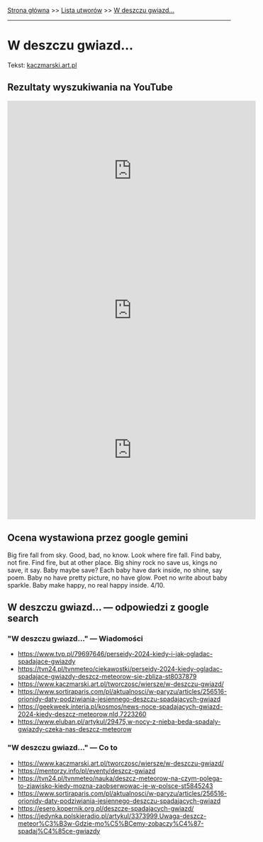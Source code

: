 [Strona główna](../index.md) >> [Lista utworów](../list.md) >> [W deszczu gwiazd…](619.md)

---

# W deszczu gwiazd…

Tekst: [kaczmarski.art.pl](https://www.kaczmarski.art.pl/tworczosc/wiersze/w-deszczu-gwiazd/)

## Rezultaty wyszukiwania na YouTube

<iframe width="560" height="315" src="https://www.youtube.com/embed/_HBfqnoWhhQ?si=IdontcarewhotheIRSsendsImnotpayingtaxes" title="YouTube video player" frameborder="0" allow="accelerometer; autoplay; clipboard-write; encrypted-media; gyroscope; picture-in-picture; web-share" referrerpolicy="strict-origin-when-cross-origin" allowfullscreen></iframe>

<iframe width="560" height="315" src="https://www.youtube.com/embed/f86URqQ7Dhs?si=IdontcarewhotheIRSsendsImnotpayingtaxes" title="YouTube video player" frameborder="0" allow="accelerometer; autoplay; clipboard-write; encrypted-media; gyroscope; picture-in-picture; web-share" referrerpolicy="strict-origin-when-cross-origin" allowfullscreen></iframe>

<iframe width="560" height="315" src="https://www.youtube.com/embed/bJzE4xTPYns?si=IdontcarewhotheIRSsendsImnotpayingtaxes" title="YouTube video player" frameborder="0" allow="accelerometer; autoplay; clipboard-write; encrypted-media; gyroscope; picture-in-picture; web-share" referrerpolicy="strict-origin-when-cross-origin" allowfullscreen></iframe>

## Ocena wystawiona przez google gemini

Big fire fall from sky. Good, bad, no know. Look where fire fall. Find baby, not fire. Find fire, but at other place. Big shiny rock no save us, kings no save, it say. Baby maybe save? Each baby have dark inside, no shine, say poem. Baby no have pretty picture, no have glow. Poet no write about baby sparkle. Baby make happy, no real happy inside. 4/10.


## W deszczu gwiazd… — odpowiedzi z google search

### "W deszczu gwiazd…" — Wiadomości

- <https://www.tvp.pl/79697646/perseidy-2024-kiedy-i-jak-ogladac-spadajace-gwiazdy>
- <https://tvn24.pl/tvnmeteo/ciekawostki/perseidy-2024-kiedy-ogladac-spadajace-gwiazdy-deszcz-meteorow-sie-zbliza-st8037879>
- <https://www.kaczmarski.art.pl/tworczosc/wiersze/w-deszczu-gwiazd/>
- <https://www.sortiraparis.com/pl/aktualnosci/w-paryzu/articles/256516-orionidy-daty-podziwiania-jesiennego-deszczu-spadajacych-gwiazd>
- <https://geekweek.interia.pl/kosmos/news-noce-spadajacych-gwiazd-2024-kiedy-deszcz-meteorow,nId,7223260>
- <https://www.eluban.pl/artykul/29475,w-nocy-z-nieba-beda-spadaly-gwiazdy-czeka-nas-deszcz-meteorow>

### "W deszczu gwiazd…" — Co to

- <https://www.kaczmarski.art.pl/tworczosc/wiersze/w-deszczu-gwiazd/>
- <https://mentorzy.info/pl/eventy/deszcz-gwiazd>
- <https://tvn24.pl/tvnmeteo/nauka/deszcz-meteorow-na-czym-polega-to-zjawisko-kiedy-mozna-zaobserwowac-je-w-polsce-st5845243>
- <https://www.sortiraparis.com/pl/aktualnosci/w-paryzu/articles/256516-orionidy-daty-podziwiania-jesiennego-deszczu-spadajacych-gwiazd>
- <https://esero.kopernik.org.pl/deszcze-spadajacych-gwiazd/>
- <https://jedynka.polskieradio.pl/artykul/3373999,Uwaga-deszcz-meteor%C3%B3w-Gdzie-mo%C5%BCemy-zobaczy%C4%87-spadaj%C4%85ce-gwiazdy>

